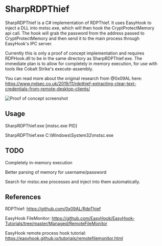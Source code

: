 # SharpRDPThief
SharpRDPThief is a C# implementation of RDPThief. It uses EasyHook to inject a DLL into mstsc.exe, which will then hook the CryptProtectMemory api call. The hook will grab the password from the address passed to CryptProtectMemory and then send it to the main process through EasyHook's IPC server.

Currently this is only a proof of concept implementation and requires RDPHook.dll to be in the same directory as SharpRDPThief.exe. The immediate plan is to allow for completely in memory execution, for use with tools like Cobalt Strike's execute-assembly. 

You can read more about the original research from @0x09AL here: https://www.mdsec.co.uk/2019/11/rdpthief-extracting-clear-text-credentials-from-remote-desktop-clients/

![Proof of concept screenshot](https://pbs.twimg.com/media/EgUZZQVXYAEGMAw?format=png&name=large)

## Usage
SharpRDPThief.exe [mstsc.exe PID]

SharpRDPThief.exe C:\Windows\System32\mstsc.exe

## TODO
Completely in-memory execution

Better parsing of memory for username/password

Search for mstsc.exe processes and inject into them automatically.

## References
RDPThief: https://github.com/0x09AL/RdpThief

EasyHook FileMonitor: https://github.com/EasyHook/EasyHook-Tutorials/tree/master/Managed/RemoteFileMonitor

EasyHook remote process hook tutorial: https://easyhook.github.io/tutorials/remotefilemonitor.html
